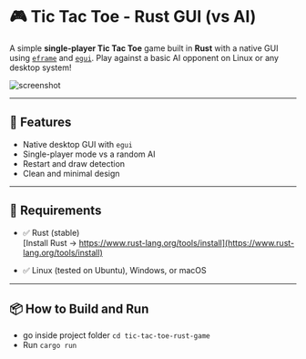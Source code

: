 # 🎮 Tic Tac Toe - Rust GUI (vs AI)

A simple **single-player Tic Tac Toe** game built in **Rust** with a native GUI using [`eframe`](https://crates.io/crates/eframe) and [`egui`](https://crates.io/crates/egui). Play against a basic AI opponent on Linux or any desktop system!

![screenshot](screenshot.png) <!-- (Add your screenshot image in root folder with this name) -->

---

## 🚀 Features

- Native desktop GUI with `egui`
- Single-player mode vs a random AI
- Restart and draw detection
- Clean and minimal design

---

## 🧰 Requirements

- ✅ Rust (stable)  
  [Install Rust → https://www.rust-lang.org/tools/install](https://www.rust-lang.org/tools/install)

- ✅ Linux (tested on Ubuntu), Windows, or macOS

---

## 📦 How to Build and Run
  - go inside project folder ```cd tic-tac-toe-rust-game```
  - Run ```cargo run```



